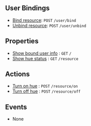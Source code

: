 ## User Bindings

* [Bind resource](https://github.com/kaist-webeng/testbed-resource-controller/wiki/%5BAPI%5D-bind-resource): `POST` `/user/bind`
* [Unbind resource](https://github.com/kaist-webeng/testbed-resource-controller/wiki/%5BAPI%5D-Unbind-resource): `POST` `/user/unbind`

## Properties

* [Show bound user info](https://github.com/kaist-webeng/testbed-resource-controller/wiki/%5BAPI%5D-Show-bound-user-info) : `GET` `/`
* [Show hue status](https://github.com/kaist-webeng/testbed-resource-controller/wiki/%5BAPI%5D-Show-hue-status) : `GET` `/resource`

## Actions

* [Turn on hue](https://github.com/kaist-webeng/testbed-resource-controller/wiki/%5BAPI%5D-Turn-on-hue) : `POST` `/resource/on`
* [Turn off hue](https://github.com/kaist-webeng/testbed-resource-controller/wiki/%5BAPI%5D-Turn-off-hue) : `POST` `/resource/off`

## Events

* None